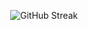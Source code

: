 <p align="center">
  <!-- Dark Mode -->
  <picture>
    <source media="(prefers-color-scheme: dark)" srcset="https://streak-stats.demolab.com?user=avaykhatry&theme=dark-smoky&hide_border=true&border_radius=10&date_format=j%20M%5B%20Y%5D&card_width=500&card_height=200" />
    <!-- Light Mode -->
    <source media="(prefers-color-scheme: light)" srcset="https://streak-stats.demolab.com?user=avaykhatry&theme=default&hide_border=true&border_radius=10&date_format=j%20M%5B%20Y%5D&card_width=500&card_height=200" />
    <img src="https://streak-stats.demolab.com?user=avaykhatry&theme=default&hide_border=true&border_radius=10&date_format=j%20M%5B%20Y%5D&card_width=500&card_height=200" alt="GitHub Streak" />
  </picture>
</p>

